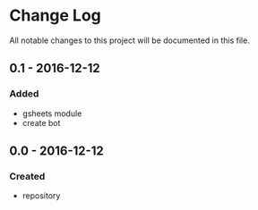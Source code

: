 # Change Log
All notable changes to this project will be documented in this file.


## 0.1 - 2016-12-12
### Added
- gsheets module
- create bot


## 0.0 - 2016-12-12
### Created
- repository
